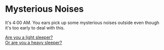 # Mysterious Noises
It's 4:00 AM. You ears pick up some mysterious noises outside even though it's too early to deal with this.

[Are you a light sleeper?](curiosity.md)  
[Or are you a heavy sleeper?](zzz.md)